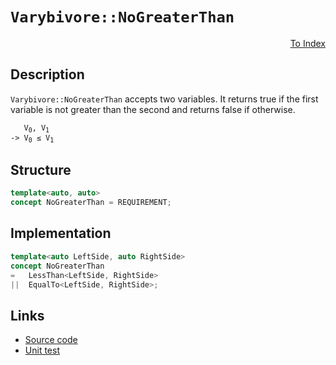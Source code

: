 <!-- Copyright 2024 Feng Mofan
SPDX-License-Identifier: Apache-2.0 -->

# `Varybivore::NoGreaterThan`

<p style='text-align: right;'><a href="../../concepts.md#varybivore-no-greater-than">To Index</a></p>

## Description

`Varybivore::NoGreaterThan` accepts two variables.
It returns true if the first variable is not greater than the second and returns false if otherwise.

<pre><code>   V<sub>0</sub>, V<sub>1</sub>
-> V<sub>0</sub> &leq; V<sub>1</sub></code></pre>

## Structure

```C++
template<auto, auto>
concept NoGreaterThan = REQUIREMENT;
```

## Implementation

```C++
template<auto LeftSide, auto RightSide>
concept NoGreaterThan
=   LessThan<LeftSide, RightSide>
||  EqualTo<LeftSide, RightSide>;
```

## Links

- [Source code](../../../../conceptrodon/varybivore/concepts/descend/no_greater_than.hpp)
- [Unit test](../../../../tests/unit/concepts/varybivore/no_greater_than.test.hpp)
